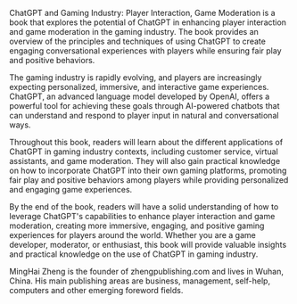 
ChatGPT and Gaming Industry: Player Interaction, Game Moderation is a book that explores the potential of ChatGPT in enhancing player interaction and game moderation in the gaming industry. The book provides an overview of the principles and techniques of using ChatGPT to create engaging conversational experiences with players while ensuring fair play and positive behaviors.

The gaming industry is rapidly evolving, and players are increasingly expecting personalized, immersive, and interactive game experiences. ChatGPT, an advanced language model developed by OpenAI, offers a powerful tool for achieving these goals through AI-powered chatbots that can understand and respond to player input in natural and conversational ways.

Throughout this book, readers will learn about the different applications of ChatGPT in gaming industry contexts, including customer service, virtual assistants, and game moderation. They will also gain practical knowledge on how to incorporate ChatGPT into their own gaming platforms, promoting fair play and positive behaviors among players while providing personalized and engaging game experiences.

By the end of the book, readers will have a solid understanding of how to leverage ChatGPT's capabilities to enhance player interaction and game moderation, creating more immersive, engaging, and positive gaming experiences for players around the world. Whether you are a game developer, moderator, or enthusiast, this book will provide valuable insights and practical knowledge on the use of ChatGPT in gaming industry.

MingHai Zheng is the founder of zhengpublishing.com and lives in Wuhan, China. His main publishing areas are business, management, self-help, computers and other emerging foreword fields.
